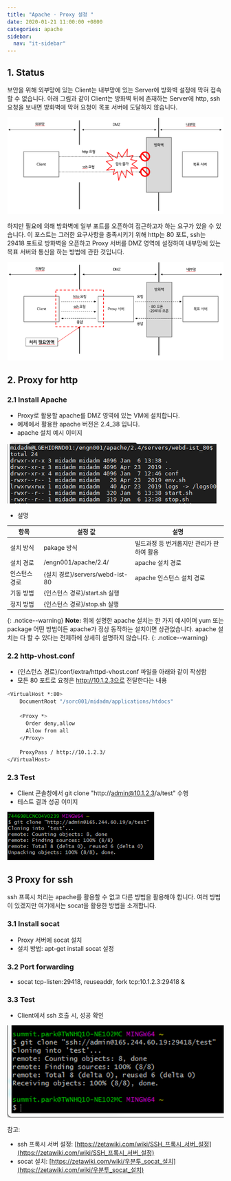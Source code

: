 ```yaml
---
title: "Apache - Proxy 설정 "
date: 2020-01-21 11:00:00 +0800
categories: apache
sidebar:
  nav: "it-sidebar"
---
```


## 1. Status
보안을 위해 외부망에 있는 Client는 내부망에 있는 Server에 방화벽 설정에 막혀 접속 할 수 없습니다. 
아래 그림과 같이 Client는 방화벽 뒤에 존재하는 Server에 http, ssh 요청을 보내면 방화벽에 막혀 
요청이 목표 서버에 도달하지 않습니다.

![proxy](/assets/images/tomcat/tomcat-proxy001.png)

하지만 필요에 의해 방화벽에 일부 포트를 오픈하여 접근하고자 하는 요구가 있을 수 있습니다. 이 포스트는 
그러한 요구사항을 충족시키기 위해 http는 80 포트, ssh는 29418 포트로 방화벽을 오픈하고 Proxy 서버를 
DMZ 영역에 설정하여 내부망에 있는 목표 서버와 통신을 하는 방법에 관한 것입니다.

![proxy](/assets/images/tomcat/tomcat-proxy002.png)

## 2. Proxy for http

### 2.1 Install Apache
- Proxy로 활용할 apache를 DMZ 영역에 있는 VM에 설치합니다.
- 예제에서 활용한 apache 버전은 2.4_38 입니다.
- apache 설치 예시 이미지

![proxy](/assets/images/tomcat/tomcat-proxy003.png)

- 설명

| 항목 | 설정 값 | 설명 |
| --- | --- | --- |
| 설치 방식 | pakage 방식 | 빌드과정 등 번거롭지만 관리가 판하여 활용 |
| 설치 경로 | /engn001/apache/2.4/ | apache 설치 경로 | 
| 인스턴스 경로 | {설치 경로}/servers/webd-ist-80 | apache 인스턴스 설치 경로 |
| 기동 방법 | {인스턴스 경로}/start.sh 실행 | |
| 정지 방법 | {인스턴스 경로}/stop.sh 실행 | |

{: .notice--warning}
**Note:** 위에 설명한 apache 설치는 한 가지 예시이며 yum 또는 package 어떤 방법이든
apache가 정상 동작하는 설치이면 상관없습니다. apache 설치는 다 할 수 있다는 전제하에
상세히 설명하지 않습니다.
{: .notice--warning} 

### 2.2 http-vhost.conf

- {인스턴스 경로}/conf/extra/httpd-vhost.conf 파일을 아래와 같이 작성함
- 모든 80 포트로 요청은 http://10.1.2.3으로 전달한다는 내용

```sh 
<VirtualHost *:80>
    DocumentRoot "/sorc001/midadm/applications/htdocs"

    <Proxy *>
      Order deny,allow
      Allow from all
    </Proxy>

    ProxyPass / http://10.1.2.3/
</VirtualHost>
```

### 2.3 Test
- Client 콘솔창에서 git clone "http://admin@10.1.2.3/a/test" 수행
- 테스트 결과 성공 이미지

![proxy](/assets/images/tomcat/tomcat-proxy004.png)

## 3 Proxy for ssh
ssh 프록시 처리는 apache를 활용할 수 없고 다른 방법을 활용해야 합니다. 여러 방법이
있겠지만 여기에서는 socat을 활용한 방법을 소개합니다.

### 3.1 Install socat
- Proxy 서버에 socat 설치
- 설치 방법: apt-get install socat 설정

### 3.2 Port forwarding
- socat tcp-listen:29418, reuseaddr, fork tcp:10.1.2.3:29418 &

### 3.3 Test
- Client에서 ssh 호출 시, 성공 확인

![proxy](/assets/images/tomcat/tomcat-proxy005.png)

참고: 
- ssh 프록시 서버 설정: [https://zetawiki.com/wiki/SSH_프록시_서버_설정](https://zetawiki.com/wiki/SSH_프록시_서버_설정)
- socat 설치: [https://zetawiki.com/wiki/우분투_socat_설치](https://zetawiki.com/wiki/우분투_socat_설치)